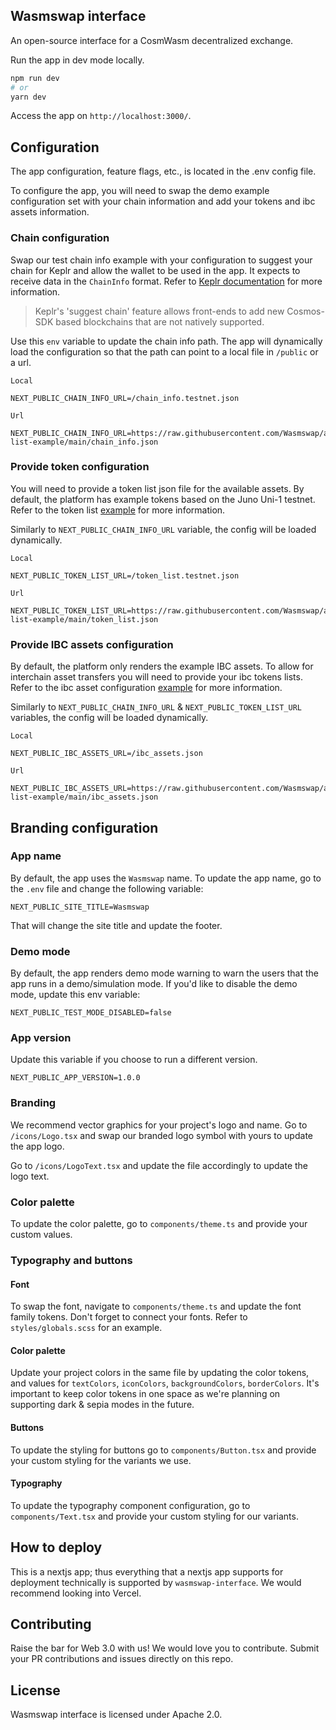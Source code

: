 ## Wasmswap interface

An open-source interface for a CosmWasm decentralized exchange.

Run the app in dev mode locally.

```bash
npm run dev
# or
yarn dev
```

Access the app on `http://localhost:3000/`.

## Configuration

The app configuration, feature flags, etc., is located in the .env config file.

To configure the app, you will need to swap the demo example configuration set with your chain information and add your tokens and ibc assets information.

### Chain configuration

Swap our test chain info example with your configuration to suggest your chain for Keplr and allow the wallet to be used in the app. It expects to receive data in the `ChainInfo` format. Refer to [Keplr documentation](https://docs.keplr.app/api/suggest-chain.html) for more information.

> Keplr's 'suggest chain' feature allows front-ends to add new Cosmos-SDK based blockchains that are not natively supported.

Use this `env` variable to update the chain info path. The app will dynamically load the configuration so that the path can point to a local file in `/public` or a url.

```
Local

NEXT_PUBLIC_CHAIN_INFO_URL=/chain_info.testnet.json
```

```
Url

NEXT_PUBLIC_CHAIN_INFO_URL=https://raw.githubusercontent.com/Wasmswap/asset-list-example/main/chain_info.json
```

### Provide token configuration

You will need to provide a token list json file for the available assets. By default, the platform has example tokens based on the Juno Uni-1 testnet. Refer to the token list [example](https://github.com/Wasmswap/wasmswap-interface/blob/develop/public/token_list.testnet.json) for more information.

Similarly to `NEXT_PUBLIC_CHAIN_INFO_URL` variable, the config will be loaded dynamically.

```
Local

NEXT_PUBLIC_TOKEN_LIST_URL=/token_list.testnet.json
```

```
Url

NEXT_PUBLIC_TOKEN_LIST_URL=https://raw.githubusercontent.com/Wasmswap/asset-list-example/main/token_list.json
```

### Provide IBC assets configuration

By default, the platform only renders the example IBC assets. To allow for interchain asset transfers you will need to provide your ibc tokens lists. Refer to the ibc asset configuration [example](https://github.com/Wasmswap/wasmswap-interface/blob/develop/public/ibc_assets.json) for more information.

Similarly to `NEXT_PUBLIC_CHAIN_INFO_URL` & `NEXT_PUBLIC_TOKEN_LIST_URL` variables, the config will be loaded dynamically.

```
Local

NEXT_PUBLIC_IBC_ASSETS_URL=/ibc_assets.json
```

```
Url

NEXT_PUBLIC_IBC_ASSETS_URL=https://raw.githubusercontent.com/Wasmswap/asset-list-example/main/ibc_assets.json
```

## Branding configuration

### App name

By default, the app uses the `Wasmswap` name. To update the app name, go to the `.env` file and change the following variable:

```
NEXT_PUBLIC_SITE_TITLE=Wasmswap
```

That will change the site title and update the footer.

### Demo mode

By default, the app renders demo mode warning to warn the users that the app runs in a demo/simulation mode. If you'd like to disable the demo mode, update this env variable:

```
NEXT_PUBLIC_TEST_MODE_DISABLED=false
```

### App version

Update this variable if you choose to run a different version.

```
NEXT_PUBLIC_APP_VERSION=1.0.0
```

### Branding

We recommend vector graphics for your project's logo and name. Go to `/icons/Logo.tsx` and swap our branded logo symbol with yours to update the app logo.

Go to `/icons/LogoText.tsx` and update the file accordingly to update the logo text.

### Color palette

To update the color palette, go to `components/theme.ts` and provide your custom values.

### Typography and buttons

#### Font

To swap the font, navigate to `components/theme.ts` and update the font family tokens. Don't forget to connect your fonts. Refer to `styles/globals.scss` for an example.

#### Color palette

Update your project colors in the same file by updating the color tokens, and values for `textColors`, `iconColors`, `backgroundColors`, `borderColors`. It's important to keep color tokens in one space as we're planning on supporting dark & sepia modes in the future.

#### Buttons

To update the styling for buttons go to `components/Button.tsx` and provide your custom styling for the variants we use.

#### Typography

To update the typography component configuration, go to `components/Text.tsx` and provide your custom styling for our variants.

## How to deploy

This is a nextjs app; thus everything that a nextjs app supports for deployment technically is supported by `wasmswap-interface`. We would recommend looking into Vercel.

## Contributing

Raise the bar for Web 3.0 with us! We would love you to contribute. Submit your PR contributions and issues directly on this repo.

## License

Wasmswap interface is licensed under Apache 2.0.
